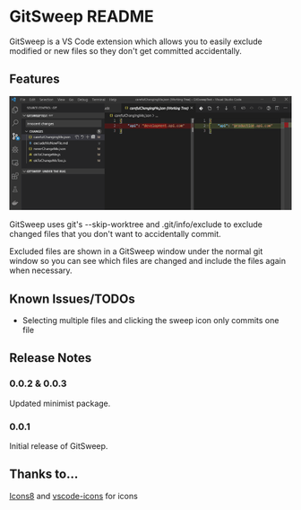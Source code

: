 # GitSweep README

GitSweep is a VS Code extension which allows you to easily exclude modified or new files so they don't get committed accidentally. 

## Features

![gitsweep in action](images/gitSweep.gif)

GitSweep uses git's --skip-worktree and .git/info/exclude to exclude changed files that you don't want to accidentally commit.

Excluded files are shown in a GitSweep window under the normal git window so you can see which files are changed and include the files again when necessary.

<!-- TODO config for skip-worktree or assume-unchanged
## Extension Settings

This extension contributes the following settings:

* `myExtension.enable`: enable/disable this extension
* `myExtension.thing`: set to `blah` to do something
-->
## Known Issues/TODOs

* Selecting multiple files and clicking the sweep icon only commits one file

## Release Notes

### 0.0.2 & 0.0.3

Updated minimist package.

### 0.0.1

Initial release of GitSweep.

## Thanks to...
[Icons8](https://icons8.com) and [vscode-icons](https://github.com/microsoft/vscode-icons) for icons